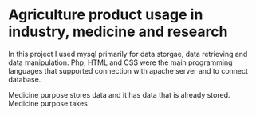 # Agriculture product usage in industry, medicine and research

In this project I used mysql primarily for data storgae, data retrieving and data manipulation. Php, HTML and CSS were the main programming languages that supported connection with apache server and to
connect database. 

Medicine purpose stores data and it has data that is already stored. Medicine purpose takes 
